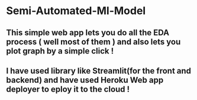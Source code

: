 # Semi-Automated-Ml-Model
## This simple web app lets you do all the EDA process ( well most of them ) and also lets you plot graph by a simple click !

## I have used library like Streamlit(for the front and backend) and have used Heroku Web app deployer to eploy it to the cloud ! 

